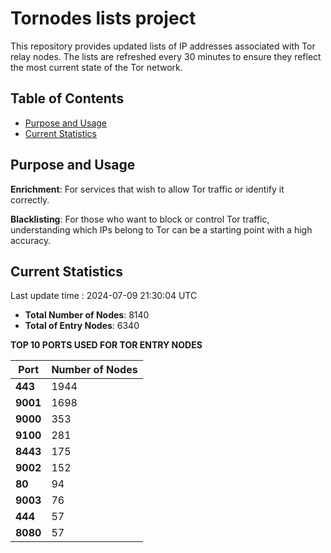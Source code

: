 # Tornodes lists project

This repository provides updated lists of IP addresses associated with Tor relay nodes. The lists are refreshed every 30 minutes to ensure they reflect the most current state of the Tor network.

## Table of Contents

- [Purpose and Usage](#purpose-and-usage)
- [Current Statistics](#current-statistics)


## Purpose and Usage

**Enrichment**: For services that wish to allow Tor traffic or identify it correctly.

**Blacklisting**: For those who want to block or control Tor traffic, understanding which IPs belong to Tor can be a starting point with a high accuracy.

## Current Statistics

Last update time : 2024-07-09 21:30:04 UTC

- **Total Number of Nodes**: 8140
- **Total of Entry Nodes**: 6340

**TOP 10 PORTS USED FOR TOR ENTRY NODES**

| **Port** | **Number of Nodes** |
|------|-----------------|
| **443**   | 1944  |
| **9001**   | 1698  |
| **9000**   | 353  |
| **9100**   | 281  |
| **8443**   | 175  |
| **9002**   | 152  |
| **80**   | 94  |
| **9003**   | 76  |
| **444**   | 57  |
| **8080**   | 57  |

